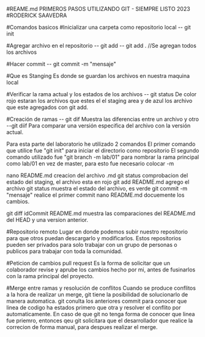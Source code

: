 #REAME.md
PRIMEROS PASOS UTILIZANDO GIT - SIEMPRE LISTO 2023
#RODERICK SAAVEDRA

#Comandos basicos
#Inicializar una carpeta como repositorio local
	-- git init

#Agregar archivo en el repositorio
	-- git add <archivo>
	-- git add . //Se agregan todos los archivos

#Hacer commit
	-- git commit -m "mensaje"

#Que es Stanging 
Es donde se guardan los archivos en nuestra maquina local

#Verificar la rama actual y los estados de los archivos
        -- git status
De color rojo estaran los archivos que estes el el staging area
y de azul los archivo que este agregados con git add.

#Creación de ramas
	-- git dif <archivo>
 Muestra las diferencias entre un archivo y otro
	--git diif <hash><archivo>
Para comparar una versión especifica del archivo con la versión actual.


Para esta parte del laboratorio he utilizado 2 comandos
El primer comando que utilice fue "git init" para iniciar el directorio como repositorio
El segundo comando utilizado fue "git branch -m lab/01" para nombrar la rama principal como lab/01 en vez de master,
para esto fue necesario colocar -m

nano README.md creacion del archivo .md
git status comprobacion del estado del staging, el archivo esta en rojo
git add README.md agrego el archivo
git status muestra el estado del archivo, es verde
git commit -m "mensaje" realice el primer commit
nano README.md docuemente los cambios.

git diff idCommit README.md muestra las comparaciones del README.md del HEAD y una version anterior.

#Repositorio remoto
Lugar en donde podemos subir nuestro repositorio para que otros puedan descargarlo y modificarlos.
Estos repositorios pueden ser privados para solo trabajar con un grupo de personas o publicos para trabajar
con toda la comunidad.

#Peticion de cambios pull request
Es la forma de solicitar que un colaborador revise y aprube los cambios hecho por mi, antes de fusinarlos 
con la rama principal del proyecto.

#Merge entre ramas y resolución de conflitos
Cuando se produce conflitos a la hora de realizar un merge, git tiene la posibilidad de solucionarlo de manera 
automatica. git conulta los anteriores commit para conocer que linea de codigo ha estados primero que otra y
resolver el conflito por automaticamente. En caso de que git no tenga forma de conocer que linea fue priemro,
entonces qeu git solicitara que el desarrollador que realice la correcion de forma manual, para despues realizar
el merge.
